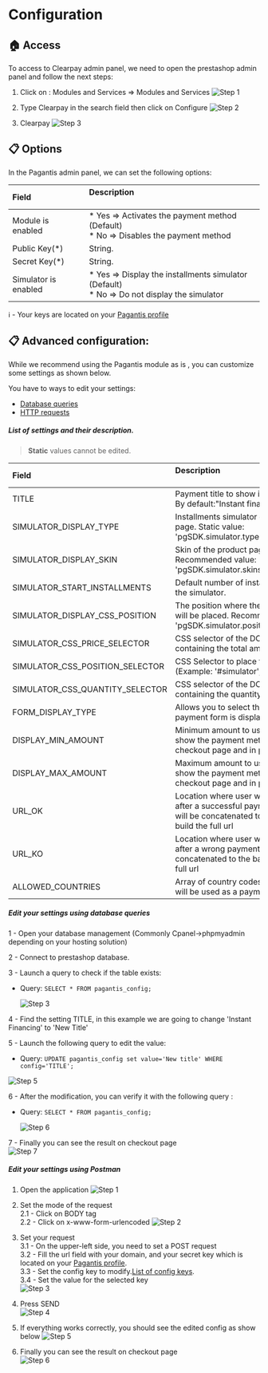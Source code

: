 # Configuration

## :house: Access

To access to Clearpay admin panel, we need to open the prestashop admin panel and follow the next steps:

1. Click on : Modules and Services => Modules and Services
![Step 1](./prestashop_installation_1.png?raw=true "Step 1")

2. Type Clearpay in the search field then click on  Configure
![Step 2](./prestashop_configuration_2.png?raw=true "Step 2")

3. Clearpay
![Step 3](./prestashop_configuration_3.png?raw=true "Step 3")

## :clipboard: Options
In the Pagantis admin panel, we can set the following options:

| Field &nbsp;&nbsp;&nbsp;&nbsp;&nbsp;&nbsp;&nbsp;&nbsp;&nbsp;&nbsp;&nbsp;&nbsp;&nbsp;| Description<br/><br/>
| :------------- |:-------------| 
| Module is enabled    | * Yes => Activates the payment method (Default) <br/> * No => Disables the payment method
| Public Key(*) |  String.
| Secret Key(*) |  String. 
| Simulator is enabled |  * Yes => Display the installments simulator  (Default) <br/> * No => Do not display the simulator

:information_source: - Your keys are located on your [Pagantis profile](https://bo.pagantis.com/shop)


## :clipboard: Advanced configuration:
While we recommend using the Pagantis module as is , you can customize some settings as shown below.

You have to ways to edit your settings:
* [Database queries](./configuration.md#edit-your-settings-using-database-queries)
* [HTTP requests](./configuration.md#edit-your-settings-using-postman)

##### List of settings and their description.

> __Static__ values cannot be edited.

| Field | Description<br/><br/>
| :------------- |:-------------| 
| TITLE                           | Payment title to show in checkout page. By default:"Instant financing".
| SIMULATOR_DISPLAY_TYPE          | Installments simulator on the product page. Static value: 'pgSDK.simulator.types.PRODUCT_PAGE'.
| SIMULATOR_DISPLAY_SKIN          | Skin of the product page simulator. Recommended value: 'pgSDK.simulator.skins.BLUE'.
| SIMULATOR_START_INSTALLMENTS    | Default number of installments to use in the simulator.
| SIMULATOR_DISPLAY_CSS_POSITION  | The position where the simulator widget will be placed. Recommended value: 'pgSDK.simulator.positions.INNER'.
| SIMULATOR_CSS_PRICE_SELECTOR    | CSS selector of the DOM element containing the total amount value.
| SIMULATOR_CSS_POSITION_SELECTOR | CSS Selector to place the widget. (Example: '#simulator', '.PgSimulator')
| SIMULATOR_CSS_QUANTITY_SELECTOR | CSS selector of the DOM element containing the quantity selector value.
| FORM_DISPLAY_TYPE               | Allows you to select the way the Pagantis payment form is displayed site
| DISPLAY_MIN_AMOUNT              | Minimum amount to use the module and show the payment method in the checkout page and in product page.
| DISPLAY_MAX_AMOUNT              | Maximum amount to use the module and show the payment method in the checkout page and in product page.
| URL_OK                          | Location where user will be redirected after a successful payment. This string will be concatenated to the base url to build the full url
| URL_KO                          | Location where user will be redirected after a wrong payment. This string will be concatenated to the base url to build the full url  
| ALLOWED_COUNTRIES               | Array of country codes where Pagantis will be used as a payment method. 

##### Edit your settings using database queries
1 - Open your database management (Commonly Cpanel->phpmyadmin depending on your hosting solution) 

2 - Connect to prestashop database. 

3 - Launch a query to check if the table exists:
  * Query: 
        ```
        SELECT * FROM pagantis_config;
        ```
        
    ![Step 3](./sql_step3.png?raw=true "Step 1")

4 - Find the setting TITLE, in this example we are going to change 'Instant Financing' to 'New Title'  

5 - Launch the following query to edit the value:
  * Query: 
        ```
        UPDATE pagantis_config set value='New title' WHERE config='TITLE';
        ```
   
   ![Step 5](./sql_step5.png?raw=true "Step 5")


6 - After the modification, you can verify it with the following query :
  * Query:
        ```
        SELECT * FROM pagantis_config;
        ```

    ![Step 6](./sql_step6.png?raw=true "Step 6")

7 - Finally you can see the result on checkout page  
![Step 7](./sql_step7_.png?raw=true "Step 7")


##### Edit your settings using Postman

1. Open the application
![Step 1](./postman_step1.png?raw=true "Step 1")

2. Set the mode of the request  
2.1 - Click on BODY tag  
2.2 - Click on x-www-form-urlencoded
![Step 2](./postman_step2.png?raw=true "Step 2")

3. Set your request  
3.1 - On the upper-left side, you need to set a POST request  
3.2 - Fill the url field with your domain, and your secret key which is located on your [Pagantis profile](https://bo.pagantis.com/shop).     
3.3 - Set the config key to modify.[List of config keys](./configuration.md#list-of-settings-and-their-description).  
3.4 - Set the value for the selected key  
![Step 3](./postman_step3.png?raw=true "Step 3")

4. Press SEND  
![Step 4](./postman_step4.png?raw=true "Step 4")

5. If everything works correctly, you should see the edited config as show below 
![Step 5](./postman_step5.png?raw=true "Step 5")

6. Finally you can see the result on checkout page  
![Step 6](./postman_step6.png?raw=true "Step 6")